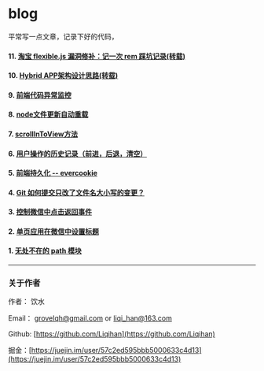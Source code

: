 # blog
平常写一点文章，记录下好的代码，

#### 11. [淘宝 flexible.js 漏洞修补：记一次 rem 踩坑记录(转载)](https://github.com/Liqihan/blog/issues/11)
#### 10. [Hybrid APP架构设计思路(转载)](https://github.com/Liqihan/blog/issues/9)
#### 9. [前端代码异常监控](https://github.com/Liqihan/blog/issues/9)
#### 8. [node文件更新自动重载](https://github.com/Liqihan/blog/issues/6)
#### 7. [scrollInToView方法](https://github.com/Liqihan/blog/issues/8)
#### 6. [用户操作的历史记录（前进，后退，清空）](https://github.com/Liqihan/blog/issues/7)
#### 5. [前端持久化 -- evercookie](https://github.com/Liqihan/blog/issues/5)
#### 4. [Git 如何提交只改了文件名大小写的变更？](https://github.com/Liqihan/blog/issues/4)
#### 3. [控制微信中点击返回事件](https://github.com/Liqihan/blog/issues/3)
#### 2. [单页应用在微信中设置标题](https://github.com/Liqihan/blog/issues/2)
#### 1. [无处不在的 path 模块](https://github.com/Liqihan/blog/issues/1)

--- 
### 关于作者
作者： 饮水

Email： grovelqh@gmail.com or liqi_han@163.com

Github: [https://github.com/Liqihan](https://github.com/Liqihan)

掘金：[https://juejin.im/user/57c2ed595bbb5000633c4d13](https://juejin.im/user/57c2ed595bbb5000633c4d13)